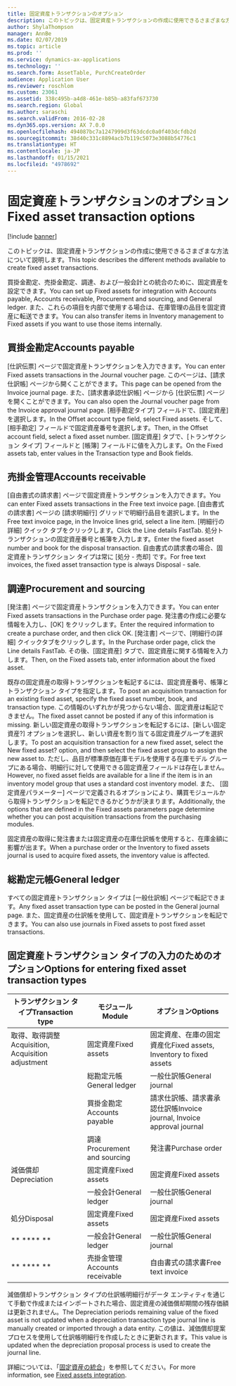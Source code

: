```yaml
---
title: 固定資産トランザクションのオプション
description: このトピックは、固定資産トランザクションの作成に使用できるさまざまな方法について説明します。
author: ShylaThompson
manager: AnnBe
ms.date: 02/07/2019
ms.topic: article
ms.prod: ''
ms.service: dynamics-ax-applications
ms.technology: ''
ms.search.form: AssetTable, PurchCreateOrder
audience: Application User
ms.reviewer: roschlom
ms.custom: 23061
ms.assetid: 338c495b-a4d8-461e-b85b-a83faf673730
ms.search.region: Global
ms.author: saraschi
ms.search.validFrom: 2016-02-28
ms.dyn365.ops.version: AX 7.0.0
ms.openlocfilehash: 494087bc7a1247999d3f63dcdc0a0f403dcfdb2d
ms.sourcegitcommit: 38d40c331c8894acb7b119c5073e3088b54776c1
ms.translationtype: HT
ms.contentlocale: ja-JP
ms.lasthandoff: 01/15/2021
ms.locfileid: "4978692"
---
```

# <a name="fixed-asset-transaction-options"></a><span data-ttu-id="181b4-103">固定資産トランザクションのオプション</span><span class="sxs-lookup"><span data-stu-id="181b4-103">Fixed asset transaction options</span></span>

[!include [banner](../includes/banner.md)]

<span data-ttu-id="181b4-104">このトピックは、固定資産トランザクションの作成に使用できるさまざまな方法について説明します。</span><span class="sxs-lookup"><span data-stu-id="181b4-104">This topic describes the different methods available to create fixed asset transactions.</span></span>

<span data-ttu-id="181b4-105">買掛金勘定、売掛金勘定、調達、および一般会計との統合のために、固定資産を設定できます。</span><span class="sxs-lookup"><span data-stu-id="181b4-105">You can set up Fixed assets for integration with Accounts payable, Accounts receivable, Procurement and sourcing, and General ledger.</span></span> <span data-ttu-id="181b4-106">また、これらの項目を内部で使用する場合は、在庫管理の品目を固定資産に転送できます。</span><span class="sxs-lookup"><span data-stu-id="181b4-106">You can also transfer items in Inventory management to Fixed assets if you want to use those items internally.</span></span>

## <a name="accounts-payable"></a><span data-ttu-id="181b4-107">買掛金勘定</span><span class="sxs-lookup"><span data-stu-id="181b4-107">Accounts payable</span></span>
<span data-ttu-id="181b4-108">[仕訳伝票] ページで固定資産トランザクションを入力できます。</span><span class="sxs-lookup"><span data-stu-id="181b4-108">You can enter Fixed assets transactions in the Journal voucher page.</span></span> <span data-ttu-id="181b4-109">このページは、[請求仕訳帳] ページから開くことができます。</span><span class="sxs-lookup"><span data-stu-id="181b4-109">This page can be opened from the Invoice journal page.</span></span> <span data-ttu-id="181b4-110">また、[請求書承認仕訳帳] ページから [仕訳伝票] ページを開くことができます。</span><span class="sxs-lookup"><span data-stu-id="181b4-110">You can also open the Journal voucher page from the Invoice approval journal page.</span></span> <span data-ttu-id="181b4-111">[相手勘定タイプ] フィールドで、[固定資産] を選択します。</span><span class="sxs-lookup"><span data-stu-id="181b4-111">In the Offset account type field, select Fixed assets.</span></span> <span data-ttu-id="181b4-112">そして、[相手勘定] フィールドで固定資産番号を選択します。</span><span class="sxs-lookup"><span data-stu-id="181b4-112">Then, in the Offset account field, select a fixed asset number.</span></span> <span data-ttu-id="181b4-113">[固定資産] タブで、[トランザクション タイプ] フィールドと [帳簿] フィールドに値を入力します。</span><span class="sxs-lookup"><span data-stu-id="181b4-113">On the Fixed assets tab, enter values in the Transaction type and Book fields.</span></span>

## <a name="accounts-receivable"></a><span data-ttu-id="181b4-114">売掛金管理</span><span class="sxs-lookup"><span data-stu-id="181b4-114">Accounts receivable</span></span>
<span data-ttu-id="181b4-115">[自由書式の請求書] ページで固定資産トランザクションを入力できます。</span><span class="sxs-lookup"><span data-stu-id="181b4-115">You can enter Fixed assets transactions in the Free text invoice page.</span></span>  <span data-ttu-id="181b4-116">[自由書式の請求書] ページの [請求明細行] グリッドで明細行品目を選択します。</span><span class="sxs-lookup"><span data-stu-id="181b4-116">In the Free text invoice page, in the Invoice lines grid, select a line item.</span></span> <span data-ttu-id="181b4-117">[明細行の詳細] クイック タブをクリックします。</span><span class="sxs-lookup"><span data-stu-id="181b4-117">Click the Line details FastTab.</span></span> <span data-ttu-id="181b4-118">処分トランザクションの固定資産番号と帳簿を入力します。</span><span class="sxs-lookup"><span data-stu-id="181b4-118">Enter the fixed asset number and book for the disposal transaction.</span></span> <span data-ttu-id="181b4-119">自由書式の請求書の場合、固定資産トランザクション タイプは常に [処分 - 売却] です。</span><span class="sxs-lookup"><span data-stu-id="181b4-119">For free text invoices, the fixed asset transaction type is always Disposal - sale.</span></span>

## <a name="procurement-and-sourcing"></a><span data-ttu-id="181b4-120">調達</span><span class="sxs-lookup"><span data-stu-id="181b4-120">Procurement and sourcing</span></span>
<span data-ttu-id="181b4-121">[発注書] ページで固定資産トランザクションを入力できます。</span><span class="sxs-lookup"><span data-stu-id="181b4-121">You can enter Fixed assets transactions in the Purchase order page.</span></span> <span data-ttu-id="181b4-122">発注書の作成に必要な情報を入力し、[OK] をクリックします。</span><span class="sxs-lookup"><span data-stu-id="181b4-122">Enter the required information to create a purchase order, and then click OK.</span></span> <span data-ttu-id="181b4-123">[発注書] ページで、[明細行の詳細] クイックタブをクリックします。</span><span class="sxs-lookup"><span data-stu-id="181b4-123">In the Purchase order page, click the Line details FastTab.</span></span> <span data-ttu-id="181b4-124">その後、[固定資産] タブで、固定資産に関する情報を入力します。</span><span class="sxs-lookup"><span data-stu-id="181b4-124">Then, on the Fixed assets tab, enter information about the fixed asset.</span></span> 

<span data-ttu-id="181b4-125">既存の固定資産の取得トランザクションを転記するには、固定資産番号、帳簿とトランザクション タイプを指定します。</span><span class="sxs-lookup"><span data-stu-id="181b4-125">To post an acquisition transaction for an existing fixed asset, specify the fixed asset number, book, and transaction type.</span></span> <span data-ttu-id="181b4-126">この情報のいずれかが見つからない場合、固定資産は転記できません。</span><span class="sxs-lookup"><span data-stu-id="181b4-126">The fixed asset cannot be posted if any of this information is missing.</span></span> <span data-ttu-id="181b4-127">新しい固定資産の取得トランザクションを転記するには、[新しい固定資産?] オプションを選択し、新しい資産を割り当てる固定資産グループを選択します。</span><span class="sxs-lookup"><span data-stu-id="181b4-127">To post an acquisition transaction for a new fixed asset, select the New fixed asset? option, and then select the fixed asset group to assign the new asset to.</span></span> <span data-ttu-id="181b4-128">ただし、品目が標準原価在庫モデルを使用する在庫モデル グループにある場合、明細行に対して使用できる固定資産フィールドは存在しません。</span><span class="sxs-lookup"><span data-stu-id="181b4-128">However, no fixed asset fields are available for a line if the item is in an inventory model group that uses a standard cost inventory model.</span></span> <span data-ttu-id="181b4-129">また、 [固定資産パラメーター] ページで定義されるオプションにより、購買モジュールから取得トランザクションを転記できるかどうかが決まります。</span><span class="sxs-lookup"><span data-stu-id="181b4-129">Additionally, the options that are defined in the Fixed assets parameters page determine whether you can post acquisition transactions from the purchasing modules.</span></span> 

<span data-ttu-id="181b4-130">固定資産の取得に発注書または固定資産の在庫仕訳帳を使用すると、在庫金額に影響が出ます。</span><span class="sxs-lookup"><span data-stu-id="181b4-130">When a purchase order or the Inventory to fixed assets journal is used to acquire fixed assets, the inventory value is affected.</span></span>

## <a name="general-ledger"></a><span data-ttu-id="181b4-131">総勘定元帳</span><span class="sxs-lookup"><span data-stu-id="181b4-131">General ledger</span></span>
<span data-ttu-id="181b4-132">すべての固定資産トランザクション タイプは [一般仕訳帳] ページで転記できます。</span><span class="sxs-lookup"><span data-stu-id="181b4-132">Any fixed asset transaction type can be posted in the General journal page.</span></span> <span data-ttu-id="181b4-133">また、固定資産の仕訳帳を使用して、固定資産トランザクションを転記できます。</span><span class="sxs-lookup"><span data-stu-id="181b4-133">You can also use journals in Fixed assets to post fixed asset transactions.</span></span>

## <a name="options-for-entering-fixed-asset-transaction-types"></a><span data-ttu-id="181b4-134">固定資産トランザクション タイプの入力のためのオプション</span><span class="sxs-lookup"><span data-stu-id="181b4-134">Options for entering fixed asset transaction types</span></span>


| <span data-ttu-id="181b4-135">トランザクション タイプ</span><span class="sxs-lookup"><span data-stu-id="181b4-135">Transaction type</span></span>                    | <span data-ttu-id="181b4-136">モジュール</span><span class="sxs-lookup"><span data-stu-id="181b4-136">Module</span></span>                   | <span data-ttu-id="181b4-137">オプション</span><span class="sxs-lookup"><span data-stu-id="181b4-137">Options</span></span>                                   |
|-------------------------------------|--------------------------|-------------------------------------------|
| <span data-ttu-id="181b4-138">取得、取得調整</span><span class="sxs-lookup"><span data-stu-id="181b4-138">Acquisition, Acquisition adjustment</span></span> | <span data-ttu-id="181b4-139">固定資産</span><span class="sxs-lookup"><span data-stu-id="181b4-139">Fixed assets</span></span>             | <span data-ttu-id="181b4-140">固定資産、在庫の固定資産化</span><span class="sxs-lookup"><span data-stu-id="181b4-140">Fixed assets, Inventory to fixed assets</span></span>   |
|                                     | <span data-ttu-id="181b4-141">総勘定元帳</span><span class="sxs-lookup"><span data-stu-id="181b4-141">General ledger</span></span>           | <span data-ttu-id="181b4-142">一般仕訳帳</span><span class="sxs-lookup"><span data-stu-id="181b4-142">General journal</span></span>                           |
|                                     | <span data-ttu-id="181b4-143">買掛金勘定</span><span class="sxs-lookup"><span data-stu-id="181b4-143">Accounts payable</span></span>         | <span data-ttu-id="181b4-144">請求仕訳帳、請求書承認仕訳帳</span><span class="sxs-lookup"><span data-stu-id="181b4-144">Invoice journal, Invoice approval journal</span></span> |
|                                     | <span data-ttu-id="181b4-145">調達</span><span class="sxs-lookup"><span data-stu-id="181b4-145">Procurement and sourcing</span></span> | <span data-ttu-id="181b4-146">発注書</span><span class="sxs-lookup"><span data-stu-id="181b4-146">Purchase order</span></span>                            |
| <span data-ttu-id="181b4-147">減価償却</span><span class="sxs-lookup"><span data-stu-id="181b4-147">Depreciation</span></span>                        | <span data-ttu-id="181b4-148">固定資産</span><span class="sxs-lookup"><span data-stu-id="181b4-148">Fixed assets</span></span>             | <span data-ttu-id="181b4-149">固定資産</span><span class="sxs-lookup"><span data-stu-id="181b4-149">Fixed assets</span></span>                              |
|                                     | <span data-ttu-id="181b4-150">一般会計</span><span class="sxs-lookup"><span data-stu-id="181b4-150">General ledger</span></span>           | <span data-ttu-id="181b4-151">一般仕訳帳</span><span class="sxs-lookup"><span data-stu-id="181b4-151">General journal</span></span>                           |
| <span data-ttu-id="181b4-152">処分</span><span class="sxs-lookup"><span data-stu-id="181b4-152">Disposal</span></span>                            | <span data-ttu-id="181b4-153">固定資産</span><span class="sxs-lookup"><span data-stu-id="181b4-153">Fixed assets</span></span>             | <span data-ttu-id="181b4-154">固定資産</span><span class="sxs-lookup"><span data-stu-id="181b4-154">Fixed assets</span></span>                              |
| <span data-ttu-id="181b4-155">\*\* \*\*</span><span class="sxs-lookup"><span data-stu-id="181b4-155">\*\* \*\*</span></span>                               | <span data-ttu-id="181b4-156">一般会計</span><span class="sxs-lookup"><span data-stu-id="181b4-156">General ledger</span></span>           | <span data-ttu-id="181b4-157">一般仕訳帳</span><span class="sxs-lookup"><span data-stu-id="181b4-157">General journal</span></span>                           |
| <span data-ttu-id="181b4-158">\*\* \*\*</span><span class="sxs-lookup"><span data-stu-id="181b4-158">\*\* \*\*</span></span>                               | <span data-ttu-id="181b4-159">売掛金管理</span><span class="sxs-lookup"><span data-stu-id="181b4-159">Accounts receivable</span></span>      | <span data-ttu-id="181b4-160">自由書式の請求書</span><span class="sxs-lookup"><span data-stu-id="181b4-160">Free text invoice</span></span>                         |


<span data-ttu-id="181b4-161">減価償却トランザクション タイプの仕訳帳明細行がデータ エンティティを通じて手動で作成またはインポートされた場合、固定資産の減価償却期間の残存価額は更新されません。</span><span class="sxs-lookup"><span data-stu-id="181b4-161">The Depreciation periods remaining value of the fixed asset is not updated when a depreciation transaction type journal line is manually created or imported through a data entity.</span></span> <span data-ttu-id="181b4-162">この値は、減価償却提案プロセスを使用して仕訳帳明細行を作成したときに更新されます。</span><span class="sxs-lookup"><span data-stu-id="181b4-162">This value is updated when the depreciation proposal process is used to create the journal line.</span></span>

<span data-ttu-id="181b4-163">詳細については、「[固定資産の統合](fixed-asset-integration.md)」を参照してください。</span><span class="sxs-lookup"><span data-stu-id="181b4-163">For more information, see [Fixed assets integration](fixed-asset-integration.md).</span></span>
